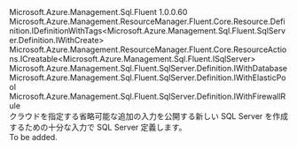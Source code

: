 <Type Name="IWithCreate" FullName="Microsoft.Azure.Management.Sql.Fluent.SqlServer.Definition.IWithCreate">
  <TypeSignature Language="C#" Value="public interface IWithCreate : Microsoft.Azure.Management.ResourceManager.Fluent.Core.Resource.Definition.IDefinitionWithTags&lt;Microsoft.Azure.Management.Sql.Fluent.SqlServer.Definition.IWithCreate&gt;, Microsoft.Azure.Management.ResourceManager.Fluent.Core.ResourceActions.ICreatable&lt;Microsoft.Azure.Management.Sql.Fluent.ISqlServer&gt;, Microsoft.Azure.Management.Sql.Fluent.SqlServer.Definition.IWithDatabase, Microsoft.Azure.Management.Sql.Fluent.SqlServer.Definition.IWithElasticPool, Microsoft.Azure.Management.Sql.Fluent.SqlServer.Definition.IWithFirewallRule" />
  <TypeSignature Language="ILAsm" Value=".class public interface auto ansi abstract IWithCreate implements class Microsoft.Azure.Management.ResourceManager.Fluent.Core.Resource.Definition.IDefinitionWithTags`1&lt;class Microsoft.Azure.Management.Sql.Fluent.SqlServer.Definition.IWithCreate&gt;, class Microsoft.Azure.Management.ResourceManager.Fluent.Core.ResourceActions.ICreatable`1&lt;class Microsoft.Azure.Management.Sql.Fluent.ISqlServer&gt;, class Microsoft.Azure.Management.ResourceManager.Fluent.Core.ResourceActions.IIndexable, class Microsoft.Azure.Management.Sql.Fluent.SqlServer.Definition.IWithDatabase, class Microsoft.Azure.Management.Sql.Fluent.SqlServer.Definition.IWithElasticPool, class Microsoft.Azure.Management.Sql.Fluent.SqlServer.Definition.IWithFirewallRule" />
  <TypeSignature Language="DocId" Value="T:Microsoft.Azure.Management.Sql.Fluent.SqlServer.Definition.IWithCreate" />
  <TypeSignature Language="VB.NET" Value="Public Interface IWithCreate&#xA;Implements ICreatable(Of ISqlServer), IDefinitionWithTags(Of IWithCreate), IWithDatabase, IWithElasticPool, IWithFirewallRule" />
  <TypeSignature Language="F#" Value="type IWithCreate = interface&#xA;    interface ICreatable&lt;ISqlServer&gt;&#xA;    interface IIndexable&#xA;    interface IDefinitionWithTags&lt;IWithCreate&gt;&#xA;    interface IWithElasticPool&#xA;    interface IWithDatabase&#xA;    interface IWithFirewallRule" />
  <AssemblyInfo>
    <AssemblyName>Microsoft.Azure.Management.Sql.Fluent</AssemblyName>
    <AssemblyVersion>1.0.0.60</AssemblyVersion>
  </AssemblyInfo>
  <Interfaces>
    <Interface>
      <InterfaceName>Microsoft.Azure.Management.ResourceManager.Fluent.Core.Resource.Definition.IDefinitionWithTags&lt;Microsoft.Azure.Management.Sql.Fluent.SqlServer.Definition.IWithCreate&gt;</InterfaceName>
    </Interface>
    <Interface>
      <InterfaceName>Microsoft.Azure.Management.ResourceManager.Fluent.Core.ResourceActions.ICreatable&lt;Microsoft.Azure.Management.Sql.Fluent.ISqlServer&gt;</InterfaceName>
    </Interface>
    <Interface>
      <InterfaceName>Microsoft.Azure.Management.Sql.Fluent.SqlServer.Definition.IWithDatabase</InterfaceName>
    </Interface>
    <Interface>
      <InterfaceName>Microsoft.Azure.Management.Sql.Fluent.SqlServer.Definition.IWithElasticPool</InterfaceName>
    </Interface>
    <Interface>
      <InterfaceName>Microsoft.Azure.Management.Sql.Fluent.SqlServer.Definition.IWithFirewallRule</InterfaceName>
    </Interface>
  </Interfaces>
  <Docs>
    <summary>
            クラウドを指定する省略可能な追加の入力を公開する新しい SQL Server を作成するための十分な入力で SQL Server 定義します。
            </summary>
    <remarks>To be added.</remarks>
  </Docs>
  <Members />
</Type>